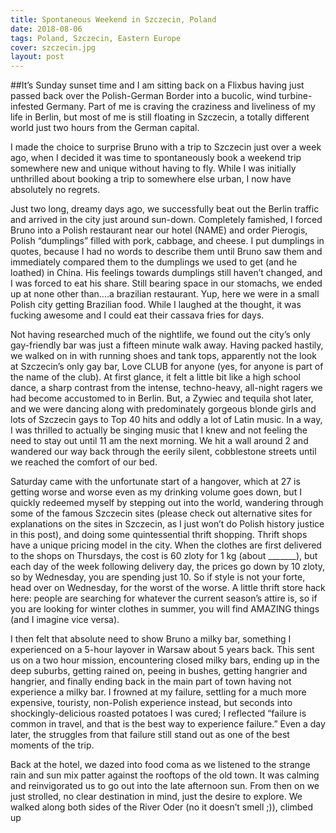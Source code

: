```yaml
---
title: Spontaneous Weekend in Szczecin, Poland
date: 2018-08-06
tags: Poland, Szczecin, Eastern Europe
cover: szczecin.jpg
layout: post
---
```


##It’s
Sunday sunset time and I am sitting back on a Flixbus having just passed back over the Polish-German Border into a bucolic, wind turbine-infested Germany. Part of me is craving the craziness and liveliness of my life in Berlin, but most of me is still floating in Szczecin, a totally different world just two hours from the German capital.

I made the choice to surprise Bruno with a trip to Szczecin just over a week ago, when I decided it was time to spontaneously book a weekend trip somewhere new and unique without having to fly. While I was initially unthrilled about booking a trip to somewhere else urban, I now have absolutely no regrets.

Just two long, dreamy days ago, we successfully beat out the Berlin traffic and arrived in the city just around sun-down. Completely famished, I forced Bruno into a Polish restaurant near our hotel (NAME) and order Pierogis, Polish “dumplings” filled with pork, cabbage, and cheese. I put dumplings in quotes, because I had no words to describe them until Bruno saw them and immediately compared them to the dumplings we used to get (and he loathed) in China. His feelings towards dumplings still haven’t changed, and I was forced to eat his share. Still bearing space in our stomachs, we ended up at none other than....a brazilian restaurant. Yup, here we were in a small Polish city getting Brazilian food. While I laughed at the thought, it was fucking awesome and I could eat their cassava fries for days.

Not having researched much of the nightlife, we found out the city’s only gay-friendly bar was just a fifteen minute walk away. Having packed hastily, we walked on in with running shoes and tank tops, apparently not the look at Szczecin’s only gay bar, Love CLUB for anyone (yes, for anyone is part of the name of the club). At first glance, it felt a little bit like a high school dance, a sharp contrast from the intense, techno-heavy, all-night ragers we had become accustomed to in Berlin. But, a Zywiec and tequila shot later, and we were dancing along with predominately gorgeous blonde girls and lots of Szczecin gays to Top 40 hits and oddly a lot of Latin music. In a way, I was thrilled to actually be singing music that I knew and not feeling the need to stay out until 11 am the next morning. We hit a wall around 2 and wandered our way back through the eerily silent, cobblestone streets until we reached the comfort of our bed.

Saturday came with the unfortunate start of a hangover, which at 27 is getting worse and worse even as my drinking volume goes down, but I quickly redeemed myself by stepping out into the world, wandering through some of the famous Szczecin sites (please check out alternative sites for explanations on the sites in Szczecin, as I just won’t do Polish history justice in this post), and doing some quintessential thrift shopping. Thrift shops have a unique pricing model in the city. When the clothes are first delivered to the shops on Thursdays, the cost is 60 zloty for 1 kg (about _______), but each day of the week following delivery day, the prices go down by 10 zloty, so by Wednesday, you are spending just 10. So if style is not your forte, head over on Wednesday, for the worst of the worse. A little thrift store hack here: people are searching for whatever the current season’s attire is, so if you are looking for winter clothes in summer, you will find AMAZING things (and I imagine vice versa).

I then felt that absolute need to show Bruno a milky bar, something I experienced on a 5-hour layover in Warsaw about 5 years back. This sent us on a two hour mission, encountering closed milky bars, ending up in the deep suburbs, getting rained on, peeing in bushes, getting hangrier and hangrier, and finally ending back in the main part of town having not experience a milky bar. I frowned at my failure, settling for a much more expensive, touristy, non-Polish experience instead, but seconds into shockingly-delicious roasted potatoes I was cured; I reflected “failure is common in travel, and that is the best way to experience failure.” Even a day later, the struggles from that failure still stand out as one of the best moments of the trip.

Back at the hotel, we dazed into food coma as we listened to the strange rain and sun mix patter against the rooftops of the old town. It was calming and reinvigorated us to go out into the late afternoon sun. From then on we just strolled, no clear destination in mind, just the desire to explore. We walked along both sides of the River Oder (no it doesn’t smell ;)), climbed up
